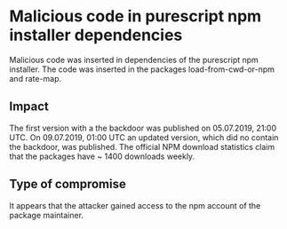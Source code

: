 # Malicious code in purescript npm installer dependencies

Malicious code was inserted in dependencies of the purescript npm installer. The
code was inserted in the packages load-from-cwd-or-npm and rate-map.

## Impact

The first version with a the backdoor was published on 05.07.2019, 21:00 UTC. On
09.07.2019, 01:00 UTC an updated version, which did no contain the backdoor, was
published. The official NPM download statistics claim that the packages have ~
1400 downloads weekly.

## Type of compromise

It appears that the attacker gained access to the npm account of the package
maintainer.
